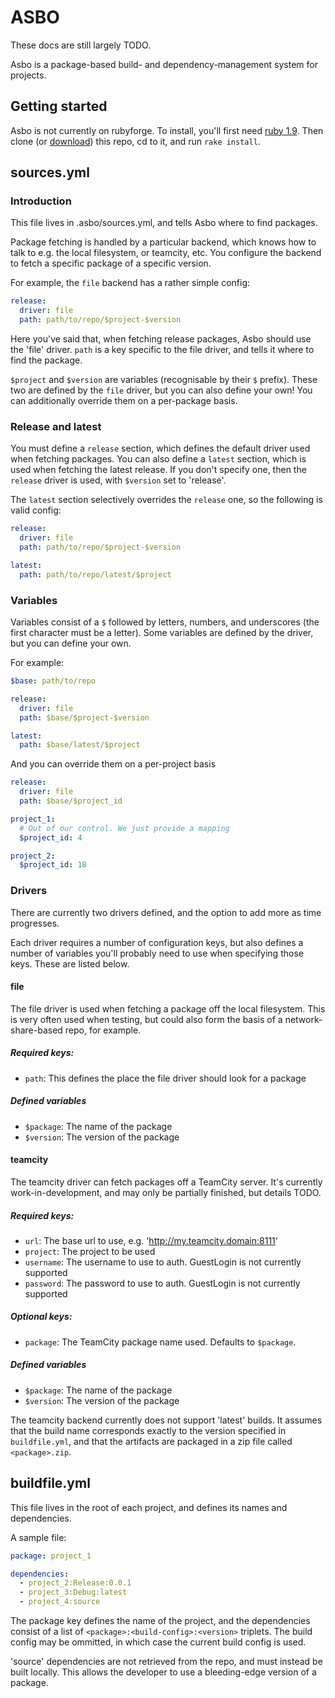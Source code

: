 ASBO
====

These docs are still largely TODO.

Asbo is a package-based build- and dependency-management system for projects.


Getting started
---------------

Asbo is not currently on rubyforge.
To install, you'll first need [ruby 1.9](http://rubyinstaller.org/downloads/).
Then clone (or [download](https://github.com/canton7/asbo/archive/master.zip)) this repo, cd to it, and run `rake install`.


sources.yml
-----------

### Introduction

This file lives in .asbo/sources.yml, and tells Asbo where to find packages.

Package fetching is handled by a particular backend, which knows how to talk to e.g. the local filesystem, or teamcity, etc.
You configure the backend to fetch a specific package of a specific version.

For example, the `file` backend has a rather simple config:

```yaml
release:
  driver: file
  path: path/to/repo/$project-$version
```

Here you've said that, when fetching release packages, Asbo should use the 'file' driver.
`path` is a key specific to the file driver, and tells it where to find the package.

`$project` and `$version` are variables (recognisable by their `$` prefix).
These two are defined by the `file` driver, but you can also define your own!
You can additionally override them on a per-package basis.

### Release and latest

You must define a `release` section, which defines the default driver used when fetching packages.
You can also define a `latest` section, which is used when fetching the latest release.
If you don't specify one, then the `release` driver is used, with `$version` set to 'release'.

The `latest` section selectively overrides the `release` one, so the following is valid config:

```yaml
release:
  driver: file
  path: path/to/repo/$project-$version

latest:
  path: path/to/repo/latest/$project
```

### Variables

Variables consist of a `$` followed by letters, numbers, and underscores (the first character must be a letter).
Some variables are defined by the driver, but you can define your own.

For example:

```yaml
$base: path/to/repo

release:
  driver: file
  path: $base/$project-$version

latest:
  path: $base/latest/$project
```

And you can override them on a per-project basis

```yaml
release:
  driver: file
  path: $base/$project_id

project_1:
  # Out of our control. We just provide a mapping
  $project_id: 4

project_2:
  $project_id: 18
```

### Drivers

There are currently two drivers defined, and the option to add more as time progresses.

Each driver requires a number of configuration keys, but also defines a number of variables you'll probably need to use when specifying those keys.
These are listed below.

#### file

The file driver is used when fetching a package off the local filesystem.
This is very often used when testing, but could also form the basis of a network-share-based repo, for example.

##### Required keys:
 - `path`: This defines the place the file driver should look for a package

##### Defined variables
 - `$package`: The name of the package
 - `$version`: The version of the package  

#### teamcity

The teamcity driver can fetch packages off a TeamCity server.
It's currently work-in-development, and may only be partially finished, but details TODO.

##### Required keys:
 - `url`: The base url to use, e.g. 'http://my.teamcity.domain:8111'
 - `project`: The project to be used
 - `username`: The username to use to auth. GuestLogin is not currently supported
 - `password`: The password to use to auth. GuestLogin is not currently supported

##### Optional keys:
 - `package`: The TeamCity package name used. Defaults to `$package`.

##### Defined variables
 - `$package`: The name of the package
 - `$version`: The version of the package

 The teamcity backend currently does not support 'latest' builds.
 It assumes that the build name corresponds exactly to the version specified in `buildfile.yml`, and that the artifacts are packaged in a zip file called `<package>.zip`. 
 


buildfile.yml
-------------

This file lives in the root of each project, and defines its names and dependencies.

A sample file:

```yaml
package: project_1

dependencies:
  - project_2:Release:0.0.1
  - project_3:Debug:latest
  - project_4:source
```

The package key defines the name of the project, and the dependencies consist of a list of `<package>:<build-config>:<version>` triplets.
The build config may be ommitted, in which case the current build config is used.

'source' dependencies are not retrieved from the repo, and must instead be built locally.
This allows the developer to use a bleeding-edge version of a package.

